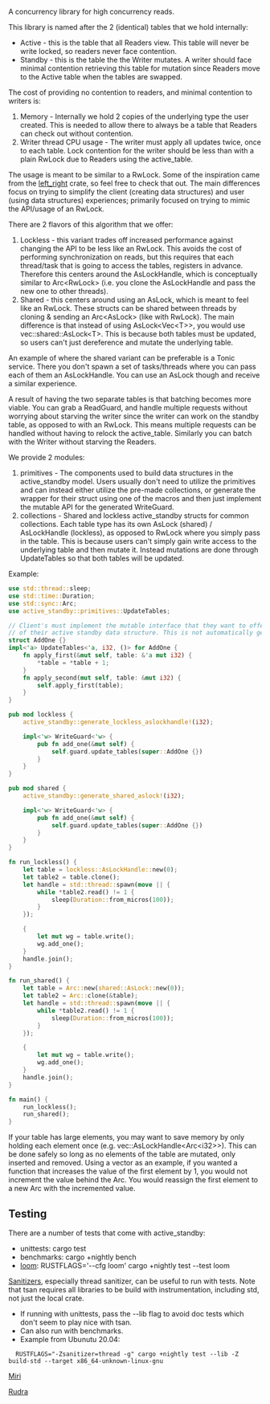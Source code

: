 A concurrency library for high concurrency reads.

This library is named after the 2 (identical) tables that we hold internally:
- Active - this is the table that all Readers view. This table will never be
  write locked, so readers never face contention.
- Standby - this is the table the the Writer mutates. A writer should face
  minimal contention retrieving this table for mutation since Readers move to
  the Active table when the tables are swapped.

The cost of providing no contention to readers, and minimal contention to
writers is:
1. Memory - Internally we hold 2 copies of the underlying type the user created.
   This is needed to allow there to always be a table that Readers can check out
   without contention.
2. Writer thread CPU usage - The writer must apply all updates twice, once to
   each table. Lock contention for the writer should be less than with a plain
   RwLock due to Readers using the active_table.

The usage is meant to be similar to a RwLock. Some of the inspiration came from
the [left_right](https://crates.io/crates/left-right) crate, so feel free to
check that out. The main differences focus on trying to simplify the client
(creating data structures) and user (using data structures) experiences;
primarily focused on trying to mimic the API/usage of an RwLock.

There are 2 flavors of this algorithm that we offer:
1. Lockless - this variant trades off increased performance against changing the
   API to be less like an RwLock. This avoids the cost of performing
   synchronization on reads, but this requires that each thread/task that is
   going to access the tables, registers in advance. Therefore this centers
   around the AsLockHandle, which is conceptually similar to Arc\<RwLock> (i.e.
   you clone the AsLockHandle and pass the new one to other threads).
2. Shared - this centers around using an AsLock, which is meant to feel like an
   RwLock. These structs can be shared between threads by cloning & sending an
   Arc\<AsLock> (like with RwLock). The main difference is that instead of using
   AsLock\<Vec\<T>>, you would use vec::shared::AsLock\<T>. This is because both
   tables must be updated, so users can't just dereference and mutate the
   underlying table.

An example of where the shared variant can be preferable is a Tonic service.
There you don't spawn a set of tasks/threads where you can pass each of them an
AsLockHandle. You can use an AsLock though and receive a similar experience.

A result of having the two separate tables is that batching becomes more viable.
You can grab a ReadGuard, and handle multiple requests without worrying about
starving the writer since the writer can work on the standby table, as opposed
to with an RwLock. This means multiple requests can be handled without having to
relock the active_table. Similarly you can batch with the Writer without
starving the Readers.

We provide 2 modules:
1. primitives - The components used to build data structures in the
   active_standby model. Users usually don't need to utilize the primitives and
   can instead either utilize the pre-made collections, or generate the wrapper
   for their struct using one of the macros and then just implement the mutable
   API for the generated WriteGuard.
2. collections - Shared and lockless active_standby structs for common
   collections. Each table type has its own AsLock (shared) / AsLockHandle
   (lockless), as opposed to RwLock where you simply pass in the table. This is
   because users can't simply gain write access to the underlying table and then
   mutate it. Instead mutations are done through UpdateTables so that both
   tables will be updated.

Example:
```rust
use std::thread::sleep;
use std::time::Duration;
use std::sync::Arc;
use active_standby::primitives::UpdateTables;

// Client's must implement the mutable interface that they want to offer users
// of their active standby data structure. This is not automatically generated.
struct AddOne {}
impl<'a> UpdateTables<'a, i32, ()> for AddOne {
    fn apply_first(&mut self, table: &'a mut i32) {
        *table = *table + 1;
    }
    fn apply_second(mut self, table: &mut i32) {
        self.apply_first(table);
    }
}

pub mod lockless {
    active_standby::generate_lockless_aslockhandle!(i32);

    impl<'w> WriteGuard<'w> {
        pub fn add_one(&mut self) {
            self.guard.update_tables(super::AddOne {})
        }
    }
}

pub mod shared {
    active_standby::generate_shared_aslock!(i32);

    impl<'w> WriteGuard<'w> {
        pub fn add_one(&mut self) {
            self.guard.update_tables(super::AddOne {})
        }
    }
}

fn run_lockless() {
    let table = lockless::AsLockHandle::new(0);
    let table2 = table.clone();
    let handle = std::thread::spawn(move || {
        while *table2.read() != 1 {
            sleep(Duration::from_micros(100));
        }
    });

    {
        let mut wg = table.write();
        wg.add_one();
    }
    handle.join();
}

fn run_shared() {
    let table = Arc::new(shared::AsLock::new(0));
    let table2 = Arc::clone(&table);
    let handle = std::thread::spawn(move || {
        while *table2.read() != 1 {
            sleep(Duration::from_micros(100));
        }
    });

    {
        let mut wg = table.write();
        wg.add_one();
    }
    handle.join();
}

fn main() {
    run_lockless();
    run_shared();
}
```

If your table has large elements, you may want to save memory by only holding
each element once (e.g. vec::AsLockHandle\<Arc\<i32>>). This can be done safely so
long as no elements of the table are mutated, only inserted and removed. Using a
vector as an example, if you wanted a function that increases the value of the
first element by 1, you would not increment the value behind the Arc. You would
reassign the first element to a new Arc with the incremented value.

## Testing
There are a number of tests that come with active_standby:

- unittests: cargo test
- benchmarks: cargo +nightly bench
- [loom](https://crates.io/crates/loom): RUSTFLAGS='--cfg loom' cargo +nightly test --test loom

[Sanitizers](https://doc.rust-lang.org/beta/unstable-book/compiler-flags/sanitizer.html),
especially thread sanitizer, can be useful to run with tests. Note that tsan
requires all libraries to be build with instrumentation, including std, not just
the local crate.

- If running with unittests, pass the --lib flag to avoid doc tests which don't
  seem to play nice with tsan.
- Can also run with benchmarks.
- Example from Ubunutu 20.04:

```
  RUSTFLAGS="-Zsanitizer=thread -g" cargo +nightly test --lib -Z build-std --target x86_64-unknown-linux-gnu
```

[Miri](https://github.com/rust-lang/miri)

[Rudra](https://github.com/sslab-gatech/Rudra)